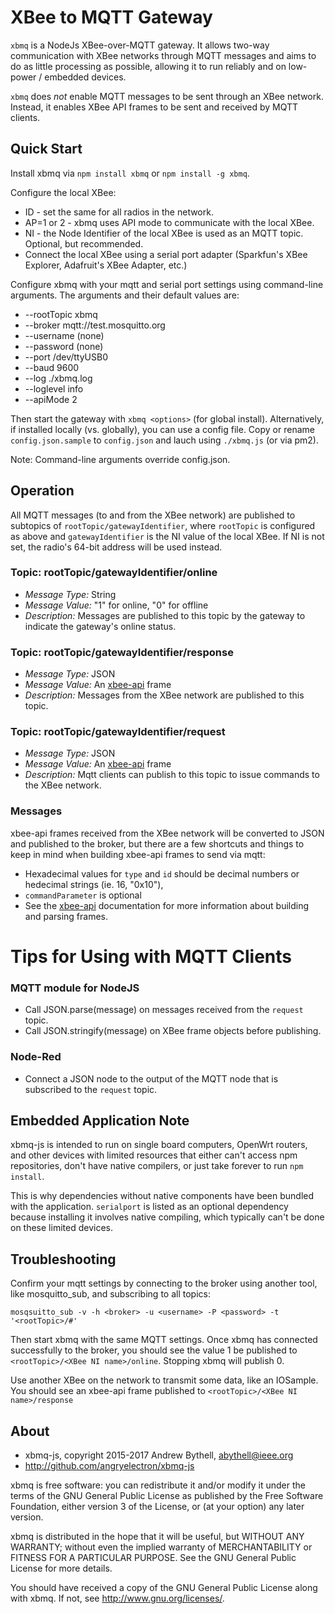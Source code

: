 XBee to MQTT Gateway
====================
`xbmq` is a NodeJs XBee-over-MQTT gateway.  It allows two-way communication with
XBee networks through MQTT messages and aims to do as little processing as
possible, allowing it to run reliably and on low-power / embedded devices.

`xbmq` does _not_ enable MQTT messages to be sent through an XBee network.  Instead,
it enables XBee API frames to be sent and received by MQTT clients.

Quick Start
------------
Install xbmq via `npm install xbmq` or `npm install -g xbmq`.

Configure the local XBee:

* ID - set the same for all radios in the network.
* AP=1 or 2 - xbmq uses API mode to communicate with the local XBee.
* NI - the Node Identifier of the local XBee is used as an MQTT topic.  Optional,
but recommended.
* Connect the local XBee using a serial port adapter (Sparkfun's XBee Explorer,
Adafruit's XBee Adapter, etc.)

Configure xbmq with your mqtt and serial port settings using command-line
arguments.  The arguments and their default values are:

* --rootTopic xbmq
* --broker mqtt://test.mosquitto.org
* --username (none)
* --password (none)
* --port /dev/ttyUSB0
* --baud 9600
* --log ./xbmq.log
* --loglevel info
* --apiMode 2

Then start the gateway with `xbmq <options>` (for global install).  Alternatively,
if installed locally (vs. globally), you can use a config file. Copy or rename
`config.json.sample` to `config.json` and lauch using `./xbmq.js` (or via pm2).

Note: Command-line arguments override config.json.

Operation
---------
All MQTT messages (to and from the XBee network) are published to subtopics of
`rootTopic/gatewayIdentifier`, where `rootTopic` is configured as above
and `gatewayIdentifier` is the NI value of the local XBee.  If NI is not set, the
radio's 64-bit address will be used instead.

### Topic: rootTopic/gatewayIdentifier/online
* _Message Type:_ String
* _Message Value:_ "1" for online, "0" for offline
* _Description:_ Messages are published to this topic by the gateway to
  indicate the gateway's online status.  

### Topic: rootTopic/gatewayIdentifier/response
* _Message Type:_ JSON
* _Message Value:_ An [xbee-api](https://www.npmjs.com/package/xbee-api) frame
* _Description:_ Messages from the XBee network are published to this topic.

### Topic: rootTopic/gatewayIdentifier/request
* _Message Type:_ JSON
* _Message Value:_ An [xbee-api](https://www.npmjs.com/package/xbee-api) frame
* _Description:_ Mqtt clients can publish to this topic to issue commands to the
  XBee network.  

### Messages
xbee-api frames received from the XBee network will be converted to JSON and published
to the broker, but there are a few shortcuts and things to keep in mind when
building xbee-api frames to send via mqtt:

* Hexadecimal values for `type` and `id` should be decimal numbers or hedecimal strings (ie. 16, "0x10"),
* `commandParameter` is optional
* See the [xbee-api](https://www.npmjs.com/package/xbee-api) documentation
  for more information about building and parsing frames.

# Tips for Using with MQTT Clients

### MQTT module for NodeJS
* Call JSON.parse(message) on messages received from the `request` topic.
* Call JSON.stringify(message) on XBee frame objects before publishing.

### Node-Red
* Connect a JSON node to the output of the MQTT node that is subscribed to the
`request` topic.

Embedded Application Note
-------------------------
xbmq-js is intended to run on single board computers, OpenWrt routers,
and other devices with limited resources that either can't access npm repositories,
don't have native compilers, or just take forever to run `npm install`.

This is why dependencies without native components have been bundled with the
application.  `serialport` is listed as an optional dependency because
installing it involves native compiling, which typically can't be done on these
limited devices.

Troubleshooting
---
Confirm your mqtt settings by connecting to the broker using another tool, like mosquitto_sub, and subscribing to all topics:

```
mosqsuitto_sub -v -h <broker> -u <username> -P <password> -t '<rootTopic>/#'
```

Then start xbmq with the same MQTT settings.  Once xbmq has connected successfully to the broker, you should see the value 1 be published to `<rootTopic>/<XBee NI name>/online`.  Stopping xbmq will publish 0.

Use another XBee on the network to transmit some data, like an IOSample.  You should see an xbee-api frame published to `<rootTopic>/<XBee NI name>/response`

About
-----
* xbmq-js, copyright 2015-2017 Andrew Bythell, [abythell@ieee.org](mailto:abythell@ieee.org)
* http://github.com/angryelectron/xbmq-js

xbmq is free software: you can redistribute it and/or modify it under the terms
of the GNU General Public License as published by the Free Software Foundation,
either version 3 of the License, or (at your option) any later version.

xbmq is distributed in the hope that it will be useful, but WITHOUT ANY
WARRANTY; without even the implied warranty of MERCHANTABILITY or FITNESS FOR A
PARTICULAR PURPOSE. See the GNU General Public License for more details.

You should have received a copy of the GNU General Public License along with
xbmq. If not, see http://www.gnu.org/licenses/.
